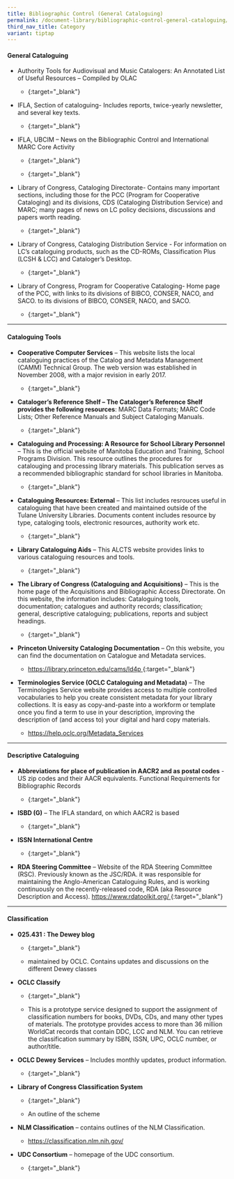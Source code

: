 ```yaml
---
title: Bibliographic Control (General Cataloguing)
permalink: /document-library/bibliographic-control-general-cataloguing/
third_nav_title: Category
variant: tiptap
---
```

<h4><strong>General Cataloguing</strong></h4>
<ul>
<li>
<p>Authority Tools for Audiovisual and Music Catalogers: An Annotated List
of Useful Resources – Compiled by OLAC</p>
<ul data-tight="true" class="tight">
<li>
<p>{:target="_blank"}</p>
</li>
</ul>
</li>
<li>
<p>IFLA, Section of cataloguing- Includes reports, twice-yearly newsletter,
and several key texts.</p>
<ul data-tight="true" class="tight">
<li>
<p>{:target="_blank"}</p>
</li>
</ul>
</li>
<li>
<p>IFLA, UBCIM – News on the Bibliographic Control and International MARC
Core Activity</p>
<ul data-tight="true" class="tight">
<li>
<p>{:target="_blank"}</p>
</li>
<li>
<p>{:target="_blank"}</p>
</li>
</ul>
</li>
<li>
<p>Library of Congress, Cataloging Directorate- Contains many important sections,
including those for the PCC (Program for Cooperative Cataloging) and its
divisions, CDS (Cataloging Distribution Service) and MARC; many pages of
news on LC policy decisions, discussions and papers worth reading.</p>
<ul data-tight="true" class="tight">
<li>
<p>{:target="_blank"}</p>
</li>
</ul>
</li>
<li>
<p>Library of Congress, Cataloging Distribution Service - For information
on LC’s cataloguing products, such as the CD-ROMs, Classification Plus
(LCSH &amp; LCC) and Cataloger’s Desktop.</p>
<ul data-tight="true" class="tight">
<li>
<p>{:target="_blank"}</p>
</li>
</ul>
</li>
<li>
<p>Library of Congress, Program for Cooperative Cataloging- Home page of
the PCC, with links to its divisions of BIBCO, CONSER, NACO, and SACO.
to its divisions of BIBCO, CONSER, NACO, and SACO.</p>
<ul data-tight="true" class="tight">
<li>
<p>{:target="_blank"}</p>
</li>
</ul>
</li>
</ul>
<hr>
<h4><strong>Cataloguing Tools</strong></h4>
<ul>
<li>
<p><strong>Cooperative Computer Services</strong> – This website lists the
local cataloguing practices of the Catalog and Metadata Management (CAMM)
Technical Group. The web version was established in November 2008, with
a major revision in early 2017.</p>
<ul data-tight="true" class="tight">
<li>
<p>{:target="_blank"}</p>
</li>
</ul>
</li>
<li>
<p><strong>Cataloger’s Reference Shelf – The Cataloger’s Reference Shelf provides the following resources</strong>:
MARC Data Formats; MARC Code Lists; Other Reference Manuals and Subject
Cataloging Manuals.</p>
<ul data-tight="true" class="tight">
<li>
<p>{:target="_blank"}</p>
</li>
</ul>
</li>
<li>
<p><strong>Cataloguing and Processing: A Resource for School Library Personnel</strong> –
This is the official website of Manitoba Education and Training, School
Programs Division. This resource outlines the procedures for catalouging
and processing library materials. This publication serves as a recommended
bibliographic standard for school libraries in Manitoba.</p>
<ul data-tight="true" class="tight">
<li>
<p>{:target="_blank"}</p>
</li>
</ul>
</li>
<li>
<p><strong>Cataloguing Resources: External</strong> – This list includes resrouces
useful in cataloguing that have been created and maintained outside of
the Tulane University Libraries. Documents content includes resource by
type, cataloging tools, electronic resources, authority work etc.</p>
<ul data-tight="true" class="tight">
<li>
<p>{:target="_blank"}</p>
</li>
</ul>
</li>
<li>
<p><strong>Library Cataloguing Aids</strong> – This ALCTS website provides
links to various cataloguing resources and tools.</p>
<ul data-tight="true" class="tight">
<li>
<p>{:target="_blank"}</p>
</li>
</ul>
</li>
<li>
<p><strong>The Library of Congress (Cataloguing and Acquisitions)</strong> –
This is the home page of the Acquisitions and Bibliographic Access Directorate.
On this website, the information includes: Cataloguing tools, documentation;
catalogues and authority records; classification; general, descriptive
cataloguing; publications, reports and subject headings.</p>
<ul data-tight="true" class="tight">
<li>
<p>{:target="_blank"}</p>
</li>
</ul>
</li>
<li>
<p><strong>Princeton University Cataloging Documentation</strong> – On this
website, you can find the documentation on Catalogue and Metadata services.</p>
<ul data-tight="true" class="tight">
<li>
<p><a href="https://library.princeton.edu/cams/ld4p" rel="noopener noreferrer nofollow" target="_blank">https://library.princeton.edu/cams/ld4p </a>{:target="_blank"}</p>
</li>
</ul>
</li>
<li>
<p><strong>Terminologies Service (OCLC Cataloguing and Metadata)</strong> –
The Terminologies Service website provides access to multiple controlled
vocabularies to help you create consistent metadata for your library collections.
It is easy as copy-and-paste into a workform or template once you find
a term to use in your description, improving the description of (and access
to) your digital and hard copy materials.</p>
<ul data-tight="true" class="tight">
<li>
<p><a href="https://help.oclc.org/Metadata_Services/CONTENTdm/Project_Client/Enter_metadata/Work_with_a_controlled_vocabulary" rel="noopener noreferrer nofollow" target="_blank">https://help.oclc.org/Metadata_Services</a>
</p>
</li>
</ul>
</li>
</ul>
<hr>
<h4><strong>Descriptive Cataloguing</strong></h4>
<ul>
<li>
<p><strong>Abbreviations for place of publication in AACR2 and as postal codes</strong> -
US zip codes and their AACR equivalents. Functional Requirements for Bibliographic
Records</p>
<ul data-tight="true" class="tight">
<li>
<p>{:target="_blank"}</p>
</li>
</ul>
</li>
<li>
<p><strong>ISBD (G)</strong> – The IFLA standard, on which AACR2 is based</p>
<ul data-tight="true" class="tight">
<li>
<p>{:target="_blank"}</p>
</li>
</ul>
</li>
<li>
<p><strong>ISSN International Centre</strong>
</p>
<ul data-tight="true" class="tight">
<li>
<p>{:target="_blank"}</p>
</li>
</ul>
</li>
<li>
<p><strong>RDA Steering Committee</strong> – Website of the RDA Steering Committee
(RSC). Previously known as the JSC/RDA. it was responsible for maintaining
the Anglo-American Cataloguing Rules, and is working continuously on the
recently-released code, RDA (aka Resource Description and Access). <a href="https://www.rdatoolkit.org/" rel="noopener noreferrer nofollow" target="_blank">https://www.rdatoolkit.org/ </a>{:target="_blank"}</p>
</li>
</ul>
<hr>
<h4><strong>Classification</strong></h4>
<ul>
<li>
<p><strong>025.431 : The Dewey blog</strong>
</p>
<ul data-tight="true" class="tight">
<li>
<p>{:target="_blank"}</p>
</li>
<li>
<p>maintained by OCLC. Contains updates and discussions on the different
Dewey classes</p>
</li>
</ul>
</li>
<li>
<p><strong>OCLC Classify</strong>
</p>
<ul data-tight="true" class="tight">
<li>
<p>{:target="_blank"}</p>
</li>
<li>
<p>This is a prototype service designed to support the assignment of classification
numbers for books, DVDs, CDs, and many other types of materials. The prototype
provides access to more than 36 million WorldCat records that contain DDC,
LCC and NLM. You can retrieve the classification summary by ISBN, ISSN,
UPC, OCLC number, or author/title.</p>
</li>
</ul>
</li>
<li>
<p><strong>OCLC Dewey Services</strong> – Includes monthly updates, product
information.</p>
<ul data-tight="true" class="tight">
<li>
<p>{:target="_blank"}</p>
</li>
</ul>
</li>
<li>
<p><strong>Library of Congress Classification System</strong>
</p>
<ul data-tight="true" class="tight">
<li>
<p>{:target="_blank"}</p>
</li>
<li>
<p>An outline of the scheme</p>
</li>
</ul>
</li>
<li>
<p><strong>NLM Classification</strong> – contains outlines of the NLM Classification.</p>
<ul data-tight="true" class="tight">
<li>
<p><a href="https://classification.nlm.nih.gov/" rel="noopener noreferrer nofollow" target="_blank">https://classification.nlm.nih.gov/</a>
</p>
</li>
</ul>
</li>
<li>
<p><strong>UDC Consortium</strong> – homepage of the UDC consortium.</p>
<ul data-tight="true" class="tight">
<li>
<p>{:target="_blank"}</p>
</li>
</ul>
</li>
</ul>
<p></p>